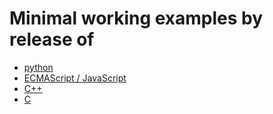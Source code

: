 # Minimal working examples by release of
* [python](python/README.md)
* [ECMAScript / JavaScript](js/README.md)
* [C++](cpp/README.md)
* [C](c/README.md)
